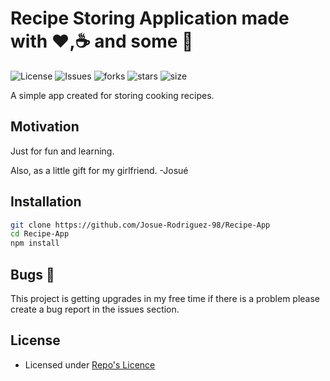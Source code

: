 # Recipe Storing Application made with :heart:,:coffee: and some :beer:

![License](https://img.shields.io/github/license/Josue-Rodriguez-98/Recipe-App.svg) ![Issues](https://img.shields.io/github/issues/Josue-Rodriguez-98/Recipe-App.svg) ![forks](https://img.shields.io/github/forks/Josue-Rodriguez-98/Recipe-App) ![stars](https://img.shields.io/github/stars/Josue-Rodriguez-98/Recipe-App) ![size](https://img.shields.io/github/repo-size/Josue-Rodriguez-98/Recipe-App)

A simple app created for storing cooking recipes.

## Motivation

Just for fun and learning.

Also, as a little gift for my girlfriend. -Josué

## Installation

```bash
git clone https://github.com/Josue-Rodriguez-98/Recipe-App
cd Recipe-App
npm install
```

## Bugs 🐛

This project is getting upgrades in my free time if there is a problem please create a bug report in the issues section.

## License

- Licensed under [Repo's Licence](https://github.com/Josue-Rodriguez-98/Recipe-App/blob/master/LICENSE)
